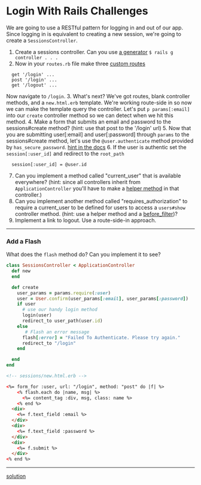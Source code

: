 # Login With Rails Challenges

We are going to use a RESTful pattern for logging in and out of our app. Since logging in is equivalent to creating a new session, we're going to create a `SessionsController`.

1. Create a sessions controller. Can you use [a generator](http://guides.rubyonrails.org/command_line.html#rails-generate) `$ rails g controller . . . `
2. Now in your `routes.rb` file make three [custom routes](http://guides.rubyonrails.org/routing.html#generating-paths-and-urls-from-code)

  ```
    get '/login' ...
    post '/login' ...
    get '/logout' ...
  ```
  Now navigate to `/login`.
3. What's next? We've got routes, blank controller methods, and a `new.html.erb` template. We're working route-side in so now we can make the template query the controller. Let's put `p params[:email]` into our `create` controller method so we can detect when we hit this method.
4. Make a form that submits an email and password to the sessions#create method? (hint: use that post to the '/login' url)
5. Now that you are submitting user[:email] and user[:password] through `params` to the sessions#create method, let's use the `@user.authenticate` method provided by `has_secure_password`. [hint in the docs](http://apidock.com/rails/v4.0.2/ActiveModel/SecurePassword/ClassMethods/has_secure_password)
6. If the user is authentic set the `session[:user_id]` and redirect to the `root_path`

  ```
    session[:user_id] = @user.id
  ```
7. Can you implement a method called "current_user" that is available everywhere? (hint: since all controllers inherit from `ApplicationController` you'll have to make a [helper method](http://apidock.com/rails/ActionController/Helpers/ClassMethods/helper_method) in that controller.)
8. Can you implement another method called "requires_authorization" to require a current_user to be defined for users to access a `users#show` controller method. (hint: use a helper method and a [before_filter](http://apidock.com/rails/ActionController/Filters/ClassMethods/before_filter))?
9. Implement a link to logout. Use a route-side-in approach.

---
### Add a Flash

What does the `flash` method do? Can you implement it to see?

```ruby
class SessionsController < ApplicationController
  def new
  end

  def create
    user_params = params.require(:user)
    user = User.confirm(user_params[:email], user_params[:password])
    if user
      # use our handy login method
      login(user)
      redirect_to user_path(user.id)
    else
       # Flash an error message
      flash[:error] = "Failed To Authenticate. Please try again."
      redirect_to "/login"
    end

  end
end
```

```html
<!-- sessions/new.html.erb -->

<%= form_for :user, url: "/login", method: "post" do |f| %>
    <% flash.each do |name, msg| %>
      <%= content_tag :div, msg, class: name %>
    <% end %>
  <div>
    <%= f.text_field :email %>
  </div>
  <div>
    <%= f.text_field :password %>
  </div>
  <div>
    <%= f.submit %>
  </div>
<% end %>
```

---
[solution](https://gist.github.com/thebucknerlife/10090014)
